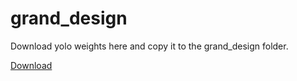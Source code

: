 # grand_design



Download yolo weights here and copy it to the grand_design folder.

[Download](https://pjreddie.com/media/files/yolov3.weights)
